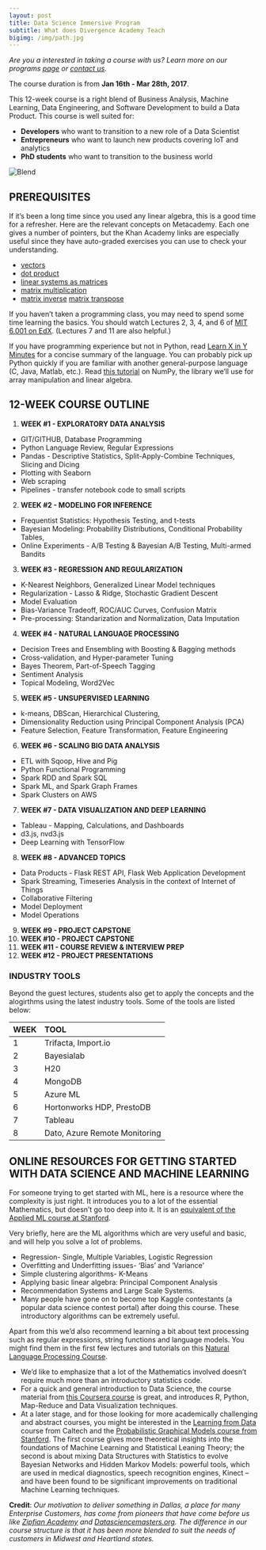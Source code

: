 ```yaml
---
layout: post
title: Data Science Immersive Program
subtitle: What does Divergence Academy Teach
bigimg: /img/path.jpg
---
```


*Are you a interested in taking a course with us? Learn more on our programs [page](http://divergence.academy/data-science-immersive) or [contact us](mailto:hello@divergence.academy).*

The course duration is from **Jan 16th - Mar 28th, 2017**.

This 12-week course is a right blend of Business Analysis, Machine Learning, Data Engineering, and Software Development to build a Data Product. This course is well suited for:
 
- **Developers** who want to transition to a new role of a Data Scientist
- **Entrepreneurs** who want to launch new products covering IoT and analytics
- **PhD students** who want to transition to the business world 

![Blend](http://i.imgur.com/SXESaF6.png)
 
## PREREQUISITES ##

If it’s been a long time since you used any linear algebra, this is a good time for a refresher. Here are the relevant concepts on Metacademy. Each one gives a number of pointers, but the Khan Academy links are especially useful since they have auto-graded exercises you can use to check your understanding.


- [vectors](http://www.metacademy.org/graphs/concepts/vectors)
- [dot product](http://www.metacademy.org/graphs/concepts/dot_product)
- [linear systems as matrices](http://www.metacademy.org/graphs/concepts/linear_systems_as_matrices)
- [matrix multiplication](http://www.metacademy.org/graphs/concepts/matrix_multiplication)
- [matrix inverse](http://www.metacademy.org/graphs/concepts/matrix_inverse)
[matrix transpose](http://www.metacademy.org/graphs/concepts/matrix_transpose)


If you haven’t taken a programming class, you may need to spend some time learning the basics. You should watch Lectures 2, 3, 4, and 6 of [MIT 6.001 on EdX](https://courses.edx.org/courses/MITx/6.00.1_4x/3T2014/courseware/Week_0/). (Lectures 7 and 11 are also helpful.)


If you have programming experience but not in Python, read [Learn X in Y Minutes](http://learnxinyminutes.com/docs/python/) for a concise summary of the language. You can probably pick up Python quickly if you are familiar with another general-purpose language (C, Java, Matlab, etc.).
Read [this tutorial](http://www.engr.ucsb.edu/~shell/che210d/numpy.pdf) on NumPy, the library we’ll use for array manipulation and linear algebra.



## 12-WEEK COURSE OUTLINE ##
1. **WEEK #1 - EXPLORATORY DATA ANALYSIS**
 - GIT/GITHUB, Database Programming
 - Python Language Review, Regular Expressions
 - Pandas - Descriptive Statistics, Split-Apply-Combine Techniques, Slicing and Dicing
 - Plotting with Seaborn
 - Web scraping
 - Pipelines - transfer notebook code to small scripts  
2. **WEEK #2 - MODELING FOR INFERENCE**
 - Frequentist Statistics: Hypothesis Testing, and t-tests
 - Bayesian Modeling: Probability Distributions, Conditional Probability Tables, 
 - Online Experiments - A/B Testing & Bayesian A/B Testing, Multi-armed Bandits
3. **WEEK #3 - REGRESSION AND REGULARIZATION**
 - K-Nearest Neighbors, Generalized Linear Model techniques
 - Regularization - Lasso & Ridge, Stochastic Gradient Descent
 - Model Evaluation 
 - Bias-Variance Tradeoff, ROC/AUC Curves, Confusion Matrix
 - Pre-processing: Standarization and Normalization, Data Imputation 
4. **WEEK #4 - NATURAL LANGUAGE PROCESSING**
 - Decision Trees and Ensembling with Boosting & Bagging methods
 - Cross-validation, and Hyper-parameter Tuning
 - Bayes Theorem, Part-of-Speech Tagging
 - Sentiment Analysis
 - Topical Modeling, Word2Vec
5. **WEEK #5 - UNSUPERVISED LEARNING** 
 - k-means, DBScan, Hierarchical Clustering, 
 - Dimensionality Reduction using Principal Component Analysis (PCA)
 - Feature Selection, Feature Transformation, Feature Engineering
6. **WEEK #6 - SCALING BIG DATA ANALYSIS**
 -  ETL with Sqoop, Hive and Pig
 -  Python Functional Programming
 -  Spark RDD and Spark SQL
 -  Spark ML, and Spark Graph Frames
 -  Spark Clusters on AWS
7. **WEEK #7 - DATA VISUALIZATION AND DEEP LEARNING**
 - Tableau - Mapping, Calculations, and Dashboards
 - d3.js, nvd3.js
 - Deep Learning with TensorFlow
8. **WEEK #8 - ADVANCED TOPICS**
 - Data Products - Flask REST API, Flask Web Application Development
 - Spark Streaming, Timeseries Analysis in the context of Internet of Things 
 - Collaborative Filtering
 - Model Deployment
 - Model Operations
9. **WEEK #9 - PROJECT CAPSTONE**  
10. **WEEK #10 - PROJECT CAPSTONE**
11. **WEEK #11 - COURSE REVIEW & INTERVIEW PREP**
12. **WEEK #12 - PROJECT PRESENTATIONS**


### INDUSTRY TOOLS ### 

Beyond the guest lectures, students also get to apply the concepts and the alogirthms using the latest industry tools. Some of the tools are listed below:

| WEEK | TOOL  
| :------ |:--- | 
| 1 | Trifacta, Import.io |
| 2 | Bayesialab | 
| 3 | H20 | 
| 4 | MongoDB |
| 5 | Azure ML |
| 6 | Hortonworks HDP, PrestoDB |
| 7 | Tableau |
| 8 | Dato, Azure Remote Monitoring |


## ONLINE RESOURCES FOR GETTING STARTED WITH DATA SCIENCE AND MACHINE LEARNING 

For someone trying to get started with ML, here is a resource where the complexity is just right. It introduces you to a lot of the essential Mathematics, but doesn’t go too deep into it. It is an [equivalent of the Applied ML course at Stanford](https://class.coursera.org/ml-003/lecture/index).

Very briefly, here are the ML algorithms which are very useful and basic, and will help you solve a lot of problems.

- Regression- Single, Multiple Variables, Logistic Regression
- Overfitting and Underfitting issues- ‘Bias’ and ‘Variance’
- Simple clustering algorithms- K-Means
- Applying basic linear algebra: Principal Component Analysis
- Recommendation Systems and Large Scale Systems.
- Many people have gone on to become top Kaggle contestants (a popular data science contest portal) after doing this course. These introductory algorithms can be extremely useful.

Apart from this we’d also recommend learning a bit about text processing such as regular expressions, string functions and language models. You might find them in the first few lectures and tutorials on this [Natural Language Processing Course](https://www.coursera.org/course/nlp).


- We’d like to emphasize that a lot of the Mathematics involved doesn’t require much more than an introductory statistics code.
- For a quick and general introduction to Data Science, the course material from [this Coursera course](https://www.coursera.org/course/datasci) is great, and introduces R, Python, Map-Reduce and Data Visualization techniques.
- At a later stage, and for those looking for more academically challenging and abstract courses, you might be interested in the [Learning from Data](http://work.caltech.edu/telecourse.html) course from Caltech and the [Probabilistic Graphical Models course from Stanford](https://www.coursera.org/course/pgm). The first course gives more theoretical insights into the foundations of Machine Learning and Statistical Leaning Theory; the second is about mixing Data Structures with Statistics to evolve Bayesian Networks and Hidden Markov Models: powerful tools, which are used in medical diagnostics, speech recognition engines, Kinect – and have been found to be significant improvements on traditional Machine Learning techniques.


**Credit**: *Our motivation to deliver something in Dallas, a place for many Enterprise Customers, has come from pioneers that have come before us like [Zipfian Academy](http://www.zipfianacademy.com/) and [Datasciencemasters.org](http://datasciencemasters.org/). The difference in our course structure is that it has been more blended to suit the needs of customers in Midwest and Heartland states.*
